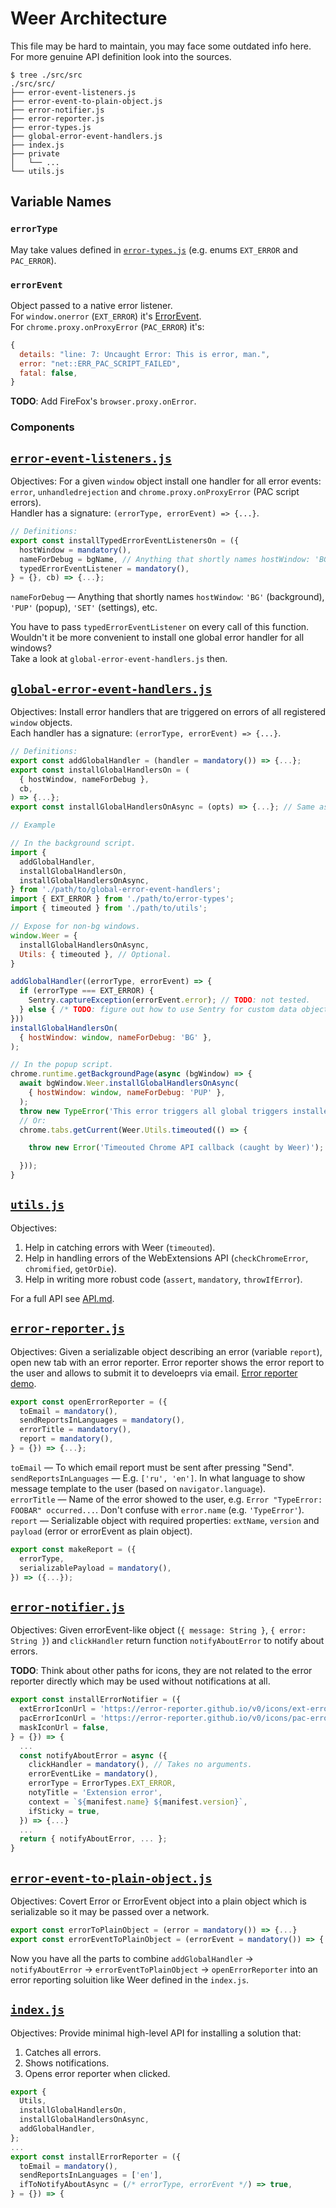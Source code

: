 # Weer Architecture

This file may be hard to maintain, you may face some outdated info here.  
For more genuine API definition look into the sources.

```console
$ tree ./src/src
./src/src/
├── error-event-listeners.js
├── error-event-to-plain-object.js
├── error-notifier.js
├── error-reporter.js
├── error-types.js
├── global-error-event-handlers.js
├── index.js
├── private
│   └── ...
└── utils.js
```

[error-types]: /src/src/error-types.js
[error-event-listeners]: /src/src/error-event-listeners.js
[global-error-event-handlers]: /src/src/global-error-event-handlers.js
[utils]: /src/src/utils.js
[error-reporter]: /src/src/error-reporter.js
[error-notifier]: /src/src/error-notifier.js
[error-event-to-plain-object]: /src/src/error-event-to-plain-object.js
[index]: /src/src/index.js

## Variable Names

### `errorType`

May take values defined in [`error-types.js`][error-types] (e.g. enums `EXT_ERROR` and `PAC_ERROR`).

### `errorEvent`

Object passed to a native error listener.  
For `window.onerror` (`EXT_ERROR`) it's [ErrorEvent](https://developer.mozilla.org/en-US/docs/Web/API/ErrorEvent).  
For `chrome.proxy.onProxyError` (`PAC_ERROR`) it's:
```js
{
  details: "line: 7: Uncaught Error: This is error, man.",
  error: "net::ERR_PAC_SCRIPT_FAILED",
  fatal: false,
} 
```
__TODO__: Add FireFox's `browser.proxy.onError`.

### Components

## [`error-event-listeners.js`][error-event-listeners]

Objectives: For a given `window` object install one handler for all error events:
`error`, `unhandledrejection` and `chrome.proxy.onProxyError` (PAC script errors).  
Handler has a signature: `(errorType, errorEvent) => {...}`.

```js
// Definitions:
export const installTypedErrorEventListenersOn = ({
  hostWindow = mandatory(),
  nameForDebug = bgName, // Anything that shortly names hostWindow: 'BG' (background), 'PUP' (popup), 'STNGS' (settings).
  typedErrorEventListener = mandatory(),
} = {}, cb) => {...};
```
`nameForDebug` — Anything that shortly names `hostWindow`: `'BG'` (background), `'PUP'` (popup), `'SET'` (settings), etc.

You have to pass `typedErrorEventListener` on every call of this function.  
Wouldn't it be more convenient to install one global error handler for all windows?  
Take a look at `global-error-event-handlers.js` then.

## [`global-error-event-handlers.js`][global-error-event-handlers]

Objectives: Install error handlers that are triggered on errors of all registered `window` objects.  
Each handler has a signature: `(errorType, errorEvent) => {...}`.

```js
// Definitions:
export const addGlobalHandler = (handler = mandatory()) => {...};
export const installGlobalHandlersOn = (
  { hostWindow, nameForDebug },
  cb,
) => {...};
export const installGlobalHandlersOnAsync = (opts) => {...}; // Same as above but w/o cb and returns Promise.

// Example

// In the background script.
import {
  addGlobalHandler,
  installGlobalHandlersOn,
  installGlobalHandlersOnAsync,
} from './path/to/global-error-event-handlers';
import { EXT_ERROR } from './path/to/error-types';
import { timeouted } from './path/to/utils';

// Expose for non-bg windows.
window.Weer = {
  installGlobalHandlersOnAsync,
  Utils: { timeouted }, // Optional.
}

addGlobalHandler((errorType, errorEvent) => {
  if (errorType === EXT_ERROR) {
    Sentry.captureException(errorEvent.error); // TODO: not tested.
  } else { /* TODO: figure out how to use Sentry for custom data objects. */ }
}))
installGlobalHandlersOn(
  { hostWindow: window, nameForDebug: 'BG' },
);

// In the popup script.
chrome.runtime.getBackgroundPage(async (bgWindow) => {
  await bgWindow.Weer.installGlobalHandlersOnAsync(
    { hostWindow: window, nameForDebug: 'PUP' },
  );
  throw new TypeError('This error triggers all global triggers installed.');
  // Or:  
  chrome.tabs.getCurrent(Weer.Utils.timeouted(() => {

    throw new Error('Timeouted Chrome API callback (caught by Weer)');

  }));
}
```

## [`utils.js`][utils]

Objectives:

1. Help in catching errors with Weer (`timeouted`).
2. Help in handling errors of the WebExtensions API (`checkChromeError`, `chromified`, `getOrDie`).
3. Help in writing more robust code (`assert`, `mandatory`, `throwIfError`).

For a full API see [API.md](./API.md).

## [`error-reporter.js`][error-reporter]

Objectives: Given a serializable object describing an error (variable `report`), open new tab with an error reporter. Error reporter shows the error report to the user and allows to submit it to develoeprs via email. [Error reporter demo](https://error-reporter.github.io/v0/error/view/?title=Err%20in%20BG&json=%7B%22payload%22%3A%7B%22message%22%3A%22Uncaught%20Error%3A%20Err%20in%20BG%22%2C%22filename%22%3A%22chrome-extension%3A%2F%2Fnjhjpcpfmgloiakfbipnjghcanjllmec%2Findex.js%22%2C%22lineno%22%3A10%2C%22colno%22%3A3%2C%22type%22%3A%22error%22%2C%22error%22%3A%7B%22name%22%3A%22Error%22%2C%22message%22%3A%22Err%20in%20BG%22%2C%22stack%22%3A%22Error%3A%20Err%20in%20BG%5Cn%20%20%20%20at%20foo%20%28chrome-extension%3A%2F%2Fnjhjpcpfmgloiakfbipnjghcanjllmec%2Findex.js%3A10%3A9%29%5Cn%20%20%20%20at%20chrome-extension%3A%2F%2Fnjhjpcpfmgloiakfbipnjghcanjllmec%2Findex.js%3A14%3A1%22%7D%7D%2C%22errorType%22%3A%22ext-error%22%2C%22extName%22%3A%22Weer%20Test%22%2C%22version%22%3A%220.0.0.1%22%2C%22userAgent%22%3A%22Mozilla%2F5.0%20%28X11%3B%20Linux%20x86_64%29%20AppleWebKit%2F537.36%20%28KHTML%2C%20like%20Gecko%29%20Chrome%2F60.0.3112.90%20Safari%2F537.36%22%2C%22platform%22%3A%22Linux%20x86_64%22%7D#toEmail=DONT_REPORT_PLEASE).

```js
export const openErrorReporter = ({
  toEmail = mandatory(),
  sendReportsInLanguages = mandatory(),
  errorTitle = mandatory(),
  report = mandatory(),
} = {}) => {...};
```
`toEmail` — To which email report must be sent after pressing "Send".  
`sendReportsInLanguages` — E.g. `['ru', 'en']`. In what language to show message template to the user (based on `navigator.language`).  
`errorTitle` — Name of the error showed to the user, e.g. `Error "TypeError: FOOBAR" occurred...`. Don't confuse with `error.name` (e.g. `'TypeError'`).  
`report` — Serializable object with required properties: `extName`, `version` and `payload` (error or errorEvent as plain object).

```js
export const makeReport = ({
  errorType,
  serializablePayload = mandatory(),
}) => ({...});
```

## [`error-notifier.js`][error-notifier]

Objectives: Given errorEvent-like object (`{ message: String }`, `{ error: String }`) and `clickHandler` return function `notifyAboutError` to notify about errors.

__TODO__: Think about other paths for icons, they are not related to the error reporter directly which may be used without notifications at all.

```js
export const installErrorNotifier = ({
  extErrorIconUrl = 'https://error-reporter.github.io/v0/icons/ext-error-128.png',
  pacErrorIconUrl = 'https://error-reporter.github.io/v0/icons/pac-error-128.png',
  maskIconUrl = false,
} = {}) => {
  ...
  const notifyAboutError = async ({
    clickHandler = mandatory(), // Takes no arguments.
    errorEventLike = mandatory(),
    errorType = ErrorTypes.EXT_ERROR,
    notyTitle = 'Extension error',
    context = `${manifest.name} ${manifest.version}`,
    ifSticky = true,
  }) => {...}
  ...
  return { notifyAboutError, ... };
}
```

## [`error-event-to-plain-object.js`][error-event-to-plain-object]

Objectives: Covert Error or ErrorEvent object into a plain object which is serializable so it may be passed over a network.

```js
export const errorToPlainObject = (error = mandatory()) => {...}
export const errorEventToPlainObject = (errorEvent = mandatory()) => {...}
```

Now you have all the parts to combine `addGlobalHandler` → `notifyAboutError` → `errorEventToPlainObject` → `openErrorReporter` into an error reporting soluition like Weer defined in the `index.js`.

## [`index.js`][index]

Objectives: Provide minimal high-level API for installing a solution that:

1. Catches all errors.
2. Shows notifications.
3. Opens error reporter when clicked.

```js
export {
  Utils,
  installGlobalHandlersOn,
  installGlobalHandlersOnAsync,
  addGlobalHandler,
};
...
export const installErrorReporter = ({
  toEmail = mandatory(),
  sendReportsInLanguages = ['en'],
  ifToNotifyAboutAsync = (/* errorType, errorEvent */) => true,
} = {}) => {
```
